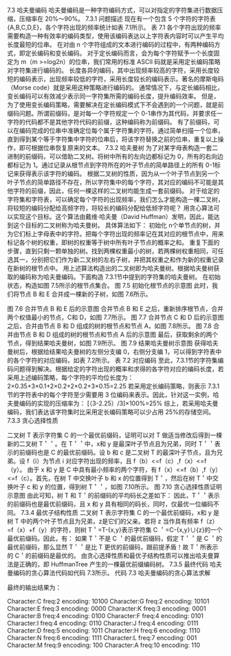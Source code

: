 
7.3 哈夫曼编码
哈夫曼编码是一种字符编码方式，可以对指定的字符集进行数据压缩，压缩率在 20%～90%。
7.3.1 问题描述
现在有一个包含 5 个字符的字符表{A,B,C,D,E}，各个字符出现的频率统计如表 7.1所示。
表 7.1 各个字符出现的频率
需要构造一种有效率的编码类型，使用该编码表达以上字符表内容时可以产生平均长度最短的位串。
在对由 n 个字符组成的文本进行编码的过程中，有两种编码方式，即定长编码和变长编码。
对于定长编码而言，会为每个字符赋予一个长度固定为 m（m >=log2n）的位串，我们常用的标准 ASCII 码就是采用定长编码策略对字符集进行编码的。
长度各异的编码，其中出现频率较高的字符，采用长度较短的编码表示，出现频率较低的字符，采用长度较长的编码表示。著名的摩斯电码（Morse code）就是采用这种策略进行编码的。
通常情况下，与定长编码相比，变长编码可以有效减少表示同一字符集所需的编码长度，提升编码效率。
但是，为了使用变长编码策略，需要解决在定长编码模式下不会遇到的一个问题，就是前缀码问题。所谓前缀码，是对每一个字符规定一个 0-1串作为其代码，并要求任一字符的代码都不是其他字符代码的前缀，这种编码称为前缀码。
有了前缀码，可以在编码完成的位串中准确定位每个属于字符集的字符。通过简单扫描一个位串，直到得到某个等于字符集中字符的位串后，将该字符替换之前的位串，重复以上操作，即可根据位串恢复原来的文本。
7.3.2 哈夫曼树
为了对某字母表构造一套二进制的前缀码，可以借助二叉树。将树中所有的左向边都标记为 0，所有的右向边都标记为 1。通过记录从根节点到字符所在的叶子节点的简单路径上的所有 0-1标记来获得表示该字符的编码。
根据二叉树的性质，因为从一个叶子节点到另一个叶子节点的简单路径不存在，所以字符集中的每个字符，其对应的编码不可能是其他字符的前缀，因此，任何一棵这样的二叉树均能生成一套前缀码。
对于给定的字符集和字符表，可以确定每个字符的出现频率，我们怎么才能构造一棵二叉树，将较短的编码分配给高频字符，将较长的编码分配给低频字符呢？
用贪心算法可以实现这个目标。这个算法由戴维·哈夫曼（David Huffman）发明，因此，能达到这个目标的二叉树称为哈夫曼树。
具体算法如下：
初始化 n个单节点的树，并为它们标上字母表中的字符。把每个字符出现的频率记在其对应的根节点中，用来标记各个树的权重，即树的权重等于树中所有叶子节点的概率之和。
重复下面的步骤，直到只剩一颗单独的树。找到两棵权重最小的树，若两棵树权重相同，可任选其一，分别把它们作为新二叉树的左右子树，并把其权重之和作为新的权重记录在新树的根节点中。
用上述算法构造出的二叉树即为哈夫曼树。根据哈夫曼树获取的编码称为哈夫曼编码。下面构造 7.3.1节中提到的字符集的哈夫曼树。
在初始状态，构造如图 7.5所示的根节点集合。
图 7.5 初始化根节点的示意图
此时，我们将节点 B 和 E 合并成一棵新的子树，如图 7.6所示。


图 7.6 合并节点 B 和 E 后的示意图
合并节点 B 和 E 之后，重新排序根节点，合并两个权值最小的节点，C和 D，如图 7.7所示。
图 7.7 合并节点 C 和 D 后的示意图
之后，合并由节点 B 和 D 组成的树的根节点和节点 A，如图 7.8所示。
图 7.8 合并由节点 B 和 D 组成的树的根节点和节点 A 后的示意图
最后，获取剩余的两个节点，得到结果哈夫曼树，如图 7.9所示。
图 7.9 结果哈夫曼树示意图
获得哈夫曼树后，根据给结果哈夫曼树的左侧分支编 0，右侧分支编 1，可以得到字符表中的各个字符的对应编码，如表 7.2所示。
表 7.2 对应编码
至此，7.3.1节的字符集编码问题得到解决。根据给定的字符出现的概率和求得的各字符对应的编码长度，若采用上述编码策略，每个字符的平均位长度为：
2×0.35+3×0.1+2×0.2+2×0.2+3×0.15=2.25
若采用定长编码策略，则表示 7.3.1节的字符表中的每个字符至少需要用 3 位编码来表示。因此，针对这一实例，哈夫曼编码的实现的压缩率为：
[（3-2.25）/3]×100%=25%
综上，若采用哈夫曼编码，我们表达该字符集时比采用定长编码策略可以少占用 25%的存储空间。
7.3.3 贪心选择性质


二叉树 T 表示字符集 C 的一个最优前缀码，证明可以对 T 做适当修改后得到一棵新的二叉树 T＇＇。在 T＇＇中，x和 y 是最深叶子节点且为兄弟，同时 T＇＇表示的前缀码也是 C 的最优前缀码。设 b 和 c 是二叉树 T 的最深叶子节点，且为兄弟。设 f（i）为节点 i 对应字符出现的频率，且 f（b）<=f（c）,f（x）<=f（y）。
由于 x 和 y 是 C 中具有最小频率的两个字符，有 f（x）<=f（b）,f（y）<=f（c）。首先，在树 T 中交换叶子 b 和 x 的位置得到 T＇，然后在树 T＇中交换叶子 c 和 y 的位置，得到树 T＇＇，如图 7.10所示。
图 7.10 贪心选择性质证明示意图
由此可知，树 T 和 T＇的前缀码的平均码长之差如下：
因此，T＇＇表示的前缀码也是最优前缀码，且 x 和 y 具有相同的码长，同时，仅最优一位编码不同。
7.3.4 最优子结构性质
二叉树 T 表示字符集 C 的一个最优前缀码，x和 y 是树 T 中的两个叶子节点且为兄弟，z是它们的父亲。若将 z 当作具有频率 f（z）=f（x）+f（y）的字符，则树 T＇=T-{x,y}表示字符集 C ＇=C-{x,y}∪{z}的一个最优前缀码。因此，有：
如果 T＇不是 C ＇的最优前缀码，假定 T＇＇是 C ＇的最优前缀码，那么显然 T＇＇是比 T 更优的前缀码，跟前提矛盾！故 T＇所表示的 C＇的前缀码是最优的。
由贪心选择性质和最优子结构性质可以推出哈夫曼算法是正确的，即 HuffmanTree 产生的一棵最优前缀编码树。
7.3.5 最终代码
哈夫曼编码的贪心算法代码如代码 7.3所示。
代码 7.3 哈夫曼编码的贪心算法求解



最终的输出结果为：
>>>
Character:C freq:2 encoding: 10100
Character:G freq:2 encoding: 10101
Character:E freq:3 encoding: 0000
Character:K freq:3 encoding: 0001
Character:B freq:4 encoding: 0100
Character:F freq:4 encoding: 0101
Character:I freq:4 encoding: 0110
Character:J freq:4 encoding: 0111
Character:D freq:5 encoding: 1011
Character:H freq:6 encoding: 1110
Character:N freq:6 encoding: 1111
Character:L freq:7 encoding: 001
Character:M freq:9 encoding: 100
Character:A freq:10 encoding: 110
